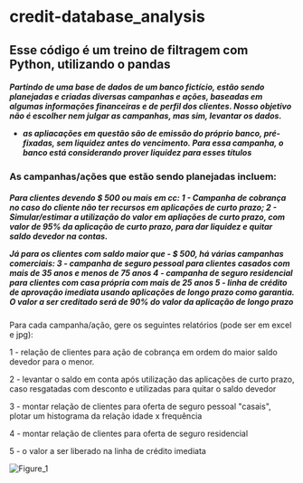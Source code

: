 <h1>credit-database_analysis</h1>

<h2> Esse código é um treino de filtragem com Python, utilizando o pandas </h2>

<h5>Partindo de uma base de dados de um banco fictício, estão sendo planejadas e criadas diversas campanhas e ações, baseadas em algumas informações financeiras e de perfil dos clientes. Nosso objetivo não é escolher nem julgar as campanhas, mas sim, levantar os dados. 

* as apliacações em questão são de emissão do próprio banco, pré-fixadas, sem liquidez antes do vencimento. Para essa campanha, o banco está considerando prover liquidez para esses títulos</h5>

<h3>As campanhas/ações que estão sendo planejadas incluem:</h3>

<h5><b>Para clientes devendo $ 500 ou mais em cc:</b>
1 - Campanha de cobrança no caso do cliente não ter recursos em aplicações de curto prazo;
2 - Simular/estimar a utilização do valor em apliações de curto prazo, com valor de 95% da aplicação de curto prazo, para dar liquidez e quitar saldo devedor na contas. 
  
<b>Já para os clientes com saldo maior que - $ 500, há várias campanhas comerciais:</b>
3 - campanha de seguro pessoal para clientes casados com mais de 35 anos e menos de 75 anos
4 - campanha de seguro residencial para clientes com casa própria com mais de 25 anos
5 - linha de crédito de aprovação imediata usando aplicações de longo prazo como garantia. O valor a ser creditado será de 90% do valor da aplicação de longo prazo</h5>

Para cada campanha/ação, gere os seguintes relatórios (pode ser em excel e jpg):

1 - relação de clientes para ação de cobrança em ordem do maior saldo devedor para o menor.

2 - levantar o saldo em conta após utilização das aplicações de curto prazo, caso resgatadas com desconto e utilizadas para quitar o saldo devedor

3 - montar relação de clientes para oferta de seguro pessoal "casais", plotar um histograma da relação idade x frequência

4 - montar relação de clientes para oferta de seguro residencial

5 - o valor a ser liberado na linha de crédito imediata

![Figure_1](https://user-images.githubusercontent.com/53190186/134779782-6bf4661d-33fa-4123-9b32-81c821cf3587.png)


